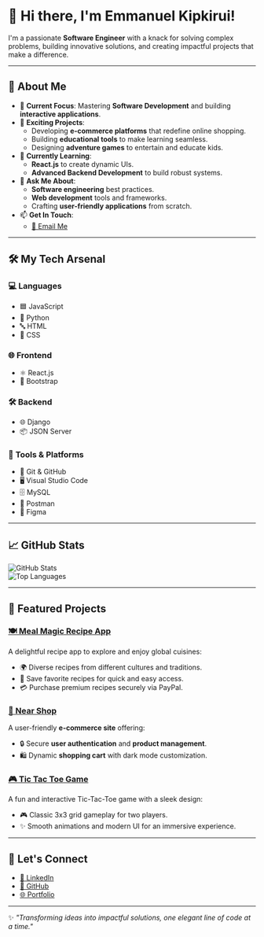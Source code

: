 # 👋 Hi there, I'm Emmanuel Kipkirui!  
I'm a passionate **Software Engineer** with a knack for solving complex problems, building innovative solutions, and creating impactful projects that make a difference.  

---

## 🚀 About Me  
- 🌟 **Current Focus**: Mastering **Software Development** and building **interactive applications**.  
- 🔭 **Exciting Projects**:  
  - Developing **e-commerce platforms** that redefine online shopping.  
  - Building **educational tools** to make learning seamless.  
  - Designing **adventure games** to entertain and educate kids.  
- 🌱 **Currently Learning**:  
  - **React.js** to create dynamic UIs.  
  - **Advanced Backend Development** to build robust systems.  
- 💬 **Ask Me About**:  
  - **Software engineering** best practices.  
  - **Web development** tools and frameworks.  
  - Crafting **user-friendly applications** from scratch.  
- 📫 **Get In Touch**:  
  - [📧 Email Me](mailto:erono036@gmail.com)  

---

## 🛠️ My Tech Arsenal  

### 💻 **Languages**  
- 🟦 JavaScript  
- 🐍 Python  
- 🔤 HTML  
- 🎨 CSS  

### 🌐 **Frontend**  
- ⚛️ React.js  
- 🎨 Bootstrap  

### 🛠️ **Backend**  
- 🌐 Django  
- 📦 JSON Server  

### 🧰 **Tools & Platforms**  
- 🌱 Git & GitHub  
- 🖥️ Visual Studio Code  
- 🗄️ MySQL  
- 📮 Postman  
- 🎨 Figma  

---

## 📈 GitHub Stats  

![GitHub Stats](https://github-readme-stats.vercel.app/api?username=emmanuelronoh&show_icons=true&theme=radical)  
![Top Languages](https://github-readme-stats.vercel.app/api/top-langs/?username=emmanuelronoh&layout=compact&theme=radical)  

---

## 🌟 Featured Projects  

### [🍽️ Meal Magic Recipe App](meal-magic-recipe-app.vercel.app)  
A delightful recipe app to explore and enjoy global cuisines:  
- 🌍 Diverse recipes from different cultures and traditions.  
- 📌 Save favorite recipes for quick and easy access.
- 💳 Purchase premium recipes securely via PayPal.  

### [🛒 Near Shop](https://e-commerce-website-kappa-snowy.vercel.app/)  
A user-friendly **e-commerce site** offering:  
- 🔒 Secure **user authentication** and **product management**.  
- 🛍️ Dynamic **shopping cart** with dark mode customization.  

### [🎮 Tic Tac Toe Game](react-game-sable.vercel.app)  
A fun and interactive Tic-Tac-Toe game with a sleek design:  
- 🎮 Classic 3x3 grid gameplay for two players. 
- ✨ Smooth animations and modern UI for an immersive experience. 

---

## 🔗 Let's Connect  

- [💼 LinkedIn](https://www.linkedin.com/in/emmanuel-kipkirui-9a4b8831a/)  
- [🐙 GitHub](https://github.com/emmanuelronoh)  
- [🌐 Portfolio](https://emmanuel-kipkirui-portfolio-brown.vercel.app/)  

---

✨ *"Transforming ideas into impactful solutions, one elegant line of code at a time."*  
